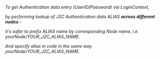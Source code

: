 *To get Authentication data entry (UserID/Password) via LoginContext,*

*by performing lookup of J2C Authentication data ALIAS **across different nodes** -*

*it's safer to prefix ALIAS name by corresponding Node name, i.e. yourNode/YOUR_J2C_ALIAS_NAME.*

*And specify alias in code in the same way yourNode/YOUR_J2C_ALIAS_NAME.*
